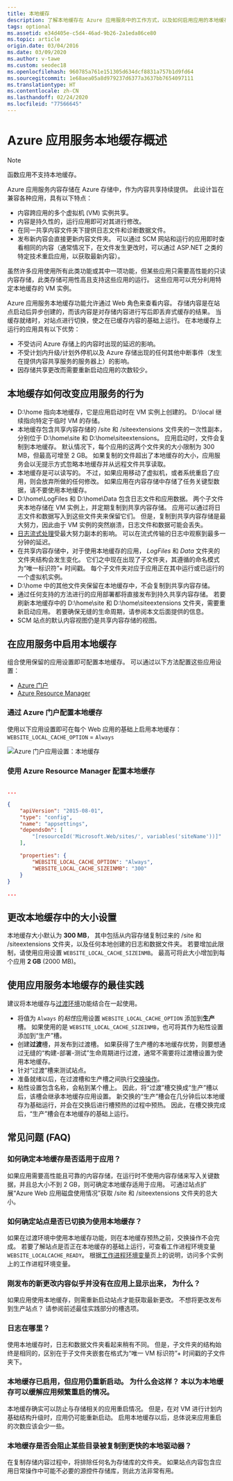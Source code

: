```yaml
---
title: 本地缓存
description: 了解本地缓存在 Azure 应用服务中的工作方式，以及如何启用应用的本地缓存、调整其大小和查询其状态。
tags: optional
ms.assetid: e34d405e-c5d4-46ad-9b26-2a1eda86ce80
ms.topic: article
origin.date: 03/04/2016
ms.date: 03/09/2020
ms.author: v-tawe
ms.custom: seodec18
ms.openlocfilehash: 960785a761e151305d634dcf8831a757b1d9fd64
ms.sourcegitcommit: 1e68aea05a8d979237d6377a3637bb7654097111
ms.translationtype: HT
ms.contentlocale: zh-CN
ms.lasthandoff: 02/24/2020
ms.locfileid: "77566645"
---
```

# <a name="azure-app-service-local-cache-overview"></a>Azure 应用服务本地缓存概述

> [!NOTE]
> 函数应用不支持本地缓存。


Azure 应用服务内容存储在 Azure 存储中，作为内容共享持续提供。 此设计旨在兼容各种应用，具有以下特点：  

* 内容跨应用的多个虚拟机 (VM) 实例共享。
* 内容是持久性的，运行应用即可对其进行修改。
* 在同一共享内容文件夹下提供日志文件和诊断数据文件。
* 发布新内容会直接更新内容文件夹。 可以通过 SCM 网站和运行的应用即时查看相同的内容（通常情况下，在文件发生更改时，可以通过 ASP.NET 之类的特定技术重启应用，以获取最新内容）。

虽然许多应用使用所有此类功能或其中一项功能，但某些应用只需要高性能的只读内容存储，此类存储可用性高且支持这些应用的运行。 这些应用可以充分利用特定本地缓存的 VM 实例。

Azure 应用服务本地缓存功能允许通过 Web 角色来查看内容。 存储内容是在站点启动后异步创建的，而该内容是对存储内容进行写后即丢弃式缓存的结果。 当缓存就绪时，对站点进行切换，使之在已缓存内容的基础上运行。 在本地缓存上运行的应用具有以下优势：

* 不受访问 Azure 存储上的内容时出现的延迟的影响。
* 不受计划内升级/计划外停机以及 Azure 存储出现的任何其他中断事件（发生在提供内容共享服务的服务器上）的影响。
* 因存储共享更改而需要重新启动应用的次数较少。

## <a name="how-the-local-cache-changes-the-behavior-of-app-service"></a>本地缓存如何改变应用服务的行为
* D:\home  指向本地缓存，它是应用启动时在 VM 实例上创建的。 D:\local  继续指向特定于临时 VM 的存储。
* 本地缓存包含共享内容存储的 /site 和 /siteextensions 文件夹的一次性副本，分别位于 D:\home\site 和 D:\home\siteextensions。     应用启动时，文件会复制到本地缓存。 默认情况下，每个应用的这两个文件夹的大小限制为 300 MB，但最高可增至 2 GB。 如果复制的文件超出了本地缓存的大小，应用服务会以无提示方式忽略本地缓存并从远程文件共享读取。
* 本地缓存是可以读写的。 不过，如果应用移动了虚拟机，或者系统重启了应用，则会放弃所做的任何修改。 如果应用在内容存储中存储了任务关键型数据，请不要使用本地缓存。
* D:\home\LogFiles 和 D:\home\Data 包含日志文件和应用数据。   两个子文件夹本地存储在 VM 实例上，并定期复制到共享内容存储。 应用可以通过将日志文件和数据写入到这些文件夹来保留它们。 但是，复制到共享内容存储是最大努力，因此由于 VM 实例的突然崩溃，日志文件和数据可能会丢失。
* [日志流式处理](troubleshoot-diagnostic-logs.md#stream-logs)受最大努力副本的影响。 可以在流式传输的日志中观察到最多一分钟的延迟。
* 在共享内容存储中，对于使用本地缓存的应用， _LogFiles_ 和 _Data_ 文件夹的文件夹结构会发生变化。 它们之中现在出现了子文件夹，其遵循的命名模式为“唯一标识符”+ 时间戳。 每个子文件夹对应于应用正在其中运行或已运行的一个虚拟机实例。
* D:\home 中的其他文件夹保留在本地缓存中，不会复制到共享内容存储。 
* 通过任何支持的方法进行的应用部署都将直接发布到持久共享内容存储。 若要刷新本地缓存中的 D:\home\site 和 D:\home\siteextensions 文件夹，需要重新启动应用。   若要确保无缝的生命周期，请参阅本文后面提供的信息。
* SCM 站点的默认内容视图仍是共享内容存储的视图。

## <a name="enable-local-cache-in-app-service"></a>在应用服务中启用本地缓存
组合使用保留的应用设置即可配置本地缓存。 可以通过以下方法配置这些应用设置：

* [Azure 门户](#Configure-Local-Cache-Portal)
* [Azure Resource Manager](#Configure-Local-Cache-ARM)

### <a name="configure-local-cache-by-using-the-azure-portal"></a>通过 Azure 门户配置本地缓存
<a name="Configure-Local-Cache-Portal"></a>

使用以下应用设置即可在每个 Web 应用的基础上启用本地缓存： `WEBSITE_LOCAL_CACHE_OPTION` = `Always`  

![Azure 门户应用设置：本地缓存](media/app-service-local-cache-overview/app-service-local-cache-configure-portal.png)

### <a name="configure-local-cache-by-using-azure-resource-manager"></a>使用 Azure Resource Manager 配置本地缓存
<a name="Configure-Local-Cache-ARM"></a>

```json

...

{
    "apiVersion": "2015-08-01",
    "type": "config",
    "name": "appsettings",
    "dependsOn": [
        "[resourceId('Microsoft.Web/sites/', variables('siteName'))]"
    ],

    "properties": {
        "WEBSITE_LOCAL_CACHE_OPTION": "Always",
        "WEBSITE_LOCAL_CACHE_SIZEINMB": "300"
    }
}

...
```

## <a name="change-the-size-setting-in-local-cache"></a>更改本地缓存中的大小设置
本地缓存大小默认为 **300 MB**， 其中包括从内容存储复制过来的 /site 和 /siteextensions 文件夹，以及任何本地创建的日志和数据文件夹。 若要增加此限制，请使用应用设置 `WEBSITE_LOCAL_CACHE_SIZEINMB`。 最高可将此大小增加到每个应用 **2 GB** (2000 MB)。

## <a name="best-practices-for-using-app-service-local-cache"></a>使用应用服务本地缓存的最佳实践
建议将本地缓存与[过渡环境](../app-service/deploy-staging-slots.md)功能结合在一起使用。

* 将值为 `Always` 的*粘性*应用设置 `WEBSITE_LOCAL_CACHE_OPTION` 添加到**生产**槽。 如果使用的是 `WEBSITE_LOCAL_CACHE_SIZEINMB`，也可将其作为粘性设置添加到“生产”槽。
* 创建**过渡**槽，并发布到过渡槽。 如果获得了生产槽的本地缓存优势，则要想通过无缝的“构建-部署-测试”生命周期进行过渡，通常不需要将过渡槽设置为使用本地缓存。
* 针对“过渡”槽来测试站点。  
* 准备就绪以后，在过渡槽和生产槽之间执行[交换操作](../app-service/deploy-staging-slots.md#Swap)。  
* 粘性设置包含名称，会粘到某个槽上。 因此，将“过渡”槽交换成“生产”槽以后，该槽会继承本地缓存应用设置。 新交换的“生产”槽会在几分钟后以本地缓存为基础运行，并会在交换后进行槽预热的过程中预热。 因此，在槽交换完成后，“生产”槽会在本地缓存的基础上运行。

## <a name="frequently-asked-questions-faq"></a>常见问题 (FAQ)

### <a name="how-can-i-tell-if-local-cache-applies-to-my-app"></a>如何确定本地缓存是否适用于应用？
如果应用需要高性能且可靠的内容存储，在运行时不使用内容存储来写入关键数据，并且总大小不到 2 GB，则可确定本地缓存适用于应用。 可通过站点扩展“Azure Web 应用磁盘使用情况”获取 /site 和 /siteextensions 文件夹的总大小。

### <a name="how-can-i-tell-if-my-site-has-switched-to-using-local-cache"></a>如何确定站点是否已切换为使用本地缓存？
如果在过渡环境中使用本地缓存功能，则在本地缓存预热之前，交换操作不会完成。 若要了解站点是否正在本地缓存的基础上运行，可查看工作进程环境变量 `WEBSITE_LOCALCACHE_READY`。 根据[工作进程环境变量](https://github.com/projectkudu/kudu/wiki/Process-Threads-list-and-minidump-gcdump-diagsession#process-environment-variable)页上的说明，访问多个实例上的工作进程环境变量。  

### <a name="i-just-published-new-changes-but-my-app-does-not-seem-to-have-them-why"></a>刚发布的新更改内容似乎并没有在应用上显示出来， 为什么？
如果应用使用本地缓存，则需重新启动站点才能获取最新更改。 不想将更改发布到生产站点？ 请参阅前述最佳实践部分的槽选项。

### <a name="where-are-my-logs"></a>日志在哪里？
使用本地缓存时，日志和数据文件夹看起来稍有不同。 但是，子文件夹的结构始终是相同的，区别在于子文件夹嵌套在格式为“唯一 VM 标识符”+ 时间戳的子文件夹下。

### <a name="i-have-local-cache-enabled-but-my--app-still-gets-restarted-why-is-that-i-thought-local-cache-helped-with-frequent-app-restarts"></a>本地缓存已启用，但应用仍重新启动。 为什么会这样？ 本以为本地缓存可以缓解应用频繁重启的情况。
本地缓存确实可以防止与存储相关的应用重启情况。 但是，在对 VM 进行计划内基础结构升级时，应用仍可能重新启动。 启用本地缓存以后，总体说来应用重启的次数应该会少一些。

### <a name="does-local-cache-exclude-any-directories-from-being-copied-to-the-faster-local-drive"></a>本地缓存是否会阻止某些目录被复制到更快的本地驱动器？
在复制存储内容过程中，将排除任何名为存储库的文件夹。 如果站点内容包含应用日常操作中可能不必要的源控件存储库，则此方法非常有用。 
